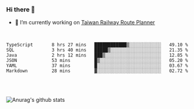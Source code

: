 ### Hi there 👋

- 🔭 I’m currently working on [Taiwan Railway Route Planner](https://github.com/Taiwan-Railway-Route-Planner)

<br/>

<!--START_SECTION:waka-->

```text
TypeScript       8 hrs 27 mins   ████████████▒░░░░░░░░░░░░   49.10 %
SQL              3 hrs 40 mins   █████▒░░░░░░░░░░░░░░░░░░░   21.35 %
Java             2 hrs 12 mins   ███▒░░░░░░░░░░░░░░░░░░░░░   12.85 %
JSON             53 mins         █▒░░░░░░░░░░░░░░░░░░░░░░░   05.20 %
YAML             37 mins         █░░░░░░░░░░░░░░░░░░░░░░░░   03.67 %
Markdown         28 mins         ▓░░░░░░░░░░░░░░░░░░░░░░░░   02.72 %
```

<!--END_SECTION:waka-->

<br/>
<br/>

![Anurag's github stats](https://github-readme-stats.vercel.app/api?username=DepickereSven&show_icons=true&theme=tokyonight)



<!--
**DepickereSven/DepickereSven** is a ✨ _special_ ✨ repository because its `README.md` (this file) appears on your GitHub profile.

Here are some ideas to get you started:

- 🔭 I’m currently working on ...
- 🌱 I’m currently learning ...
- 👯 I’m looking to collaborate on ...
- 🤔 I’m looking for help with ...
- 💬 Ask me about ...
- 📫 How to reach me: ...
- 😄 Pronouns: ...
- ⚡ Fun fact: ...
-->
